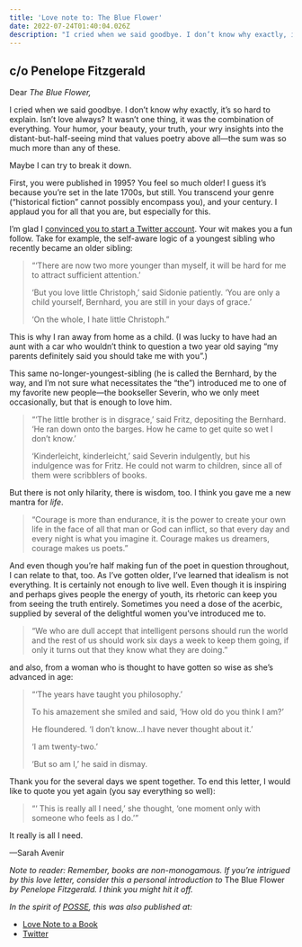 ```yaml
---
title: 'Love note to: The Blue Flower'
date: 2022-07-24T01:40:04.026Z
description: "I cried when we said goodbye. I don’t know why exactly, it’s so hard to explain. Isn’t love always? It wasn’t one thing, it was the combination of everything. Your humor, your beauty, your truth, your wry insights into the distant-but-half-seeing mind that values poetry above all—the sum was so much more than any of these. Maybe I can try to break it down."
---
```


## c/o Penelope Fitzgerald

Dear *The Blue Flower,*

I cried when we said goodbye. I don’t know why exactly, it’s so hard to explain. Isn’t love always? It wasn’t one thing, it was the combination of everything. Your humor, your beauty, your truth, your wry insights into the distant-but-half-seeing mind that values poetry above all—the sum was so much more than any of these.

<p>Maybe I can try to break it down.</p><p>First, you were published in 1995? You feel so much older! I guess it’s because you’re set in the late 1700s, but still. You transcend your genre (“historical fiction” cannot possibly encompass you), and your century. I applaud you for all that you are, but especially for this.</p><p>I’m glad I <a href="https://twitter.com/theblueflowerpf">convinced you to start a Twitter account</a>. Your wit makes you a fun follow. Take for example, the self-aware logic of a youngest sibling who recently became an older sibling:</p><blockquote><p>“‘There are now two more younger than myself, it will be hard for me to attract sufficient attention.’</p><p>‘But you love little Christoph,’ said Sidonie patiently. ‘You are only a child yourself, Bernhard, you are still in your days of grace.’</p><p>‘On the whole, I hate little Christoph.”</p></blockquote><p>This is why I ran away from home as a child. (I was lucky to have had an aunt with a car who wouldn’t think to question a two year old saying “my parents definitely said you should take me with you”.)</p><p>This same no-longer-youngest-sibling (he is called the Bernhard, by the way, and I’m not sure what necessitates the “the”) introduced me to one of my favorite new people—the bookseller Severin, who we only meet occasionally, but that is enough to love him.</p><blockquote><p>“‘The little brother is in disgrace,’ said Fritz, depositing the Bernhard. ‘He ran down onto the barges. How he came to get quite so wet I don’t know.’</p><p>‘Kinderleicht, kinderleicht,’ said Severin indulgently, but his indulgence was for Fritz. He could not warm to children, since all of them were scribblers of books.</p></blockquote><p>But there is not only hilarity, there is wisdom, too. I think you gave me a new mantra for <em>life</em>.</p><blockquote><p>“Courage is more than endurance, it is the power to create your own life in the face of all that man or God can inflict, so that every day and every night is what you imagine it. Courage makes us dreamers, courage makes us poets.”</p></blockquote><p>And even though you’re half making fun of the poet in question throughout, I can relate to that, too. As I’ve gotten older, I’ve learned that idealism is not everything. It is certainly not enough to live well. Even though it is inspiring and perhaps gives people the energy of youth, its rhetoric can keep you from seeing the truth entirely. Sometimes you need a dose of the acerbic, supplied by several of the delightful women you’ve introduced me to.</p><blockquote><p>“We who are dull accept that intelligent persons should run the world and the rest of us should work six days a week to keep them going, if only it turns out that they know what they are doing.”</p></blockquote><p>and also, from a woman who is thought to have gotten so wise as she’s advanced in age:</p><blockquote><p>“‘The years have taught you philosophy.’</p><p>To his amazement she smiled and said, ‘How old do you think I am?’</p><p>He floundered. ‘I don’t know…I have never thought about it.’</p><p>‘I am twenty-two.’</p><p>‘But so am I,’ he said in dismay.</p></blockquote><p>Thank you for the several days we spent together. To end this letter, I would like to quote you yet again (you say everything so well):</p><blockquote><p>“‘ This is really all I need,’ she thought, ‘one moment only with someone who feels as I do.’”</p></blockquote><p>It really is all I need.</p><p>—Sarah Avenir</p><p><em>Note to reader: Remember, books are non-monogamous. If you’re intrigued by this love letter, consider this a personal introduction to </em>The Blue Flower<em> by Penelope Fitzgerald. I think you might hit it off.</em></p>

*In the spirit of [POSSE](https://indieweb.org/POSSE), this was also published at:*

* [Love Note to a Book](https://lovenotetoabook.substack.com/p/to-the-blue-flower)
* [Twitter](https://twitter.com/lovenotetoabook/status/1551199214197243904)
